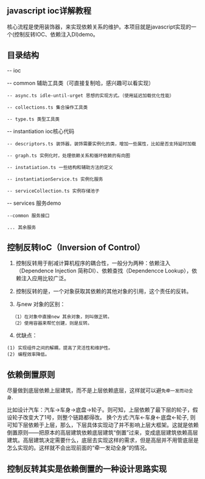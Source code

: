 ## javascript ioc详解教程
核心流程是使用装饰器，来实现依赖关系的维护。本项目就是javascript实现的一个(控制反转IOC、依赖注入DI)demo。


## 目录结构
-- ioc 

  -- common 辅助工具类（可直接复制哈，感兴趣可以看实现）

    -- async.ts idle-until-urget 思想的实现方式。（使用延迟加载优化性能）

    -- collections.ts 集合操作工具类

    -- type.ts 类型工具类

  -- instantiation ioc核心代码

    -- descriptors.ts 装饰器，装饰需要实例化的类，增加一些属性，比如是否支持延时加载

    -- graph.ts 实例化时，处理依赖关系和循环依赖的有向图

    -- instatiation.ts 一些结构和辅助方法的定义

    -- instantiationService.ts 实例化服务

    -- serviceCollection.ts 实例存储池子
  
  -- services 服务demo

    --common 服务接口
    
    ... 其余服务




## 控制反转IoC（Inversion of Control）

1. 控制反转用于削减计算机程序的耦合性，一般分为两种：依赖注入（Dependence Injection 简称DI）、依赖查找（Dependencce Lookup），依赖注入应用比较广泛。

2. 控制反转的是，一个对象获取其依赖的其他对象的引用，这个责任的反转。

3. 与new 对象的区别：
```
  （1）在对象中直接new 其余对象，则叫做正转。
  （2）使用容器来帮忙创建，则是反转。
```

4. 优缺点：
```
(1) 实现组件之间的解耦，提高了灵活性和维护性。
(2) 编程效率降低。
```

## 依赖倒置原则

尽量做到底层依赖上层建筑，而不是上层依赖底层，这样就可以避`免牵一发而动全身`.

比如设计汽车：汽车->车身->底盘->轮子。则可知，上层依赖了最下层的轮子，假设轮子改变大了1号，则整个链路都得改。
换个方式:汽车<-车身<-底盘<-轮子, 则可知下层依赖于上层，那么，下层具体实现动了并不影响上层大框架。这就是依赖倒置原则——把原本的高层建筑依赖底层建筑“倒置”过来，变成底层建筑依赖高层建筑。高层建筑决定需要什么，底层去实现这样的需求，但是高层并不用管底层是怎么实现的。这样就不会出现前面的“牵一发动全身”的情况。

## 控制反转其实是依赖倒置的一种设计思路实现